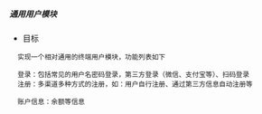 

##### 通用用户模块
- 目标
```
  实现一个相对通用的终端用户模块，功能列表如下
  
  登录：包括常见的用户名密码登录，第三方登录（微信、支付宝等）、扫码登录
  注册：多渠道多种方式的注册，如：用户自行注册、通过第三方信息自动注册等
 
  账户信息：余额等信息 
 
```
